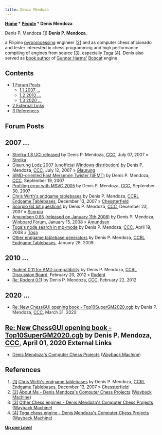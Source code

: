 ```yaml
---
title: Denis Mendoza
---
```

**[Home](Home "Home") * [People](People "People") * Denis Mendoza**

[](File:DenisPMendoza.jpg) Denis P. Mendoza <a id="cite-note-1" href="#cite-ref-1">[1]</a>
**Denis P. Mendoza**,

a Filipino [pyroprocessing](https://en.wikipedia.org/wiki/Pyroprocessing) engineer
<a id="cite-note-2" href="#cite-ref-2">[2]</a>
and as computer chess aficionado and tester interested in chess programming and high performance compiling of engines from source
<a id="cite-note-3" href="#cite-ref-3">[3]</a>,
especially [Toga](Toga "Toga") <a id="cite-note-4" href="#cite-ref-4">[4]</a>.
Denis also served as [book author](Category:Opening_Book_Author "Category:Opening Book Author") of [Gunnar Harms'](Gunnar_Harms "Gunnar Harms") [Bobcat](Bobcat "Bobcat") engine.

## Contents

- [1 Forum Posts](#forum-posts)
  - [1.1 2007 ...](#2007-...)
  - [1.2 2010 ...](#2010-...)
  - [1.3 2020 ...](#2020-...)
- [2 External Links](#external-links)
- [3 References](#references)

## Forum Posts

## 2007 ...

- [Strelka 1.8 UCI released](http://www.talkchess.com/forum/viewtopic.php?t=14921) by Denis P. Mendoza, [CCC](CCC "CCC"), July 07, 2007 » [Strelka](Strelka "Strelka")
- [Glaurung Lodz 2007 (unofficial Windows distribution)](http://www.talkchess.com/forum/viewtopic.php?t=15051) by Denis P. Mendoza, [CCC](CCC "CCC"), July 12, 2007 » [Glaurung](Glaurung "Glaurung")
- [SIMD-oriented Fast Mersenne Twister (SFMT)](http://www.talkchess.com/forum/viewtopic.php?t=16549) by Denis P. Mendoza, [CCC](CCC "CCC"), September 19, 2007
- [Profiling error with MSVC 2005](http://www.talkchess.com/forum/viewtopic.php?t=16802) by Denis P. Mendoza, [CCC](CCC "CCC"), September 30, 2007
- [Chris Wirth's endgame tablebases](http://kirill-kryukov.com/chess/discussion-board/viewtopic.php?f=6&t=2923) by Denis P. Mendoza, [CCRL Endgame Tablebases](Computer_Chess_Forums "Computer Chess Forums"), December 13, 2007 » [Chessterfield](Chessterfield "Chessterfield")
- [Scorpio 64 bit questions](http://www.talkchess.com/forum/viewtopic.php?t=18506) by Denis P. Mendoza, [CCC](CCC "CCC"), December 23, 2007 » [Scorpio](Scorpio "Scorpio")
- [Amundsen 0.65 (released on January 11th 2008)](http://www.open-aurec.com/wbforum/viewtopic.php?f=2&t=7065#p32462) by Denis P. Mendoza, [Winboard Forum](Computer_Chess_Forums "Computer Chess Forums"), January 15, 2008 » [Amundsen](Amundsen "Amundsen")
- [Toga's node search in mp-mode](http://www.talkchess.com/forum/viewtopic.php?t=20737) by Denis P. Mendoza, [CCC](CCC "CCC"), April 19, 2008 » [Toga](Toga "Toga")
- [Other endgame tablebase generators](http://kirill-kryukov.com/chess/discussion-board/viewtopic.php?f=6&t=4219) by Denis P. Mendoza, [CCRL Endgame Tablebases](Computer_Chess_Forums "Computer Chess Forums"), January 28, 2009

## 2010 ...

- [Rodent 0.11 for AMD compatibility](http://kirill-kryukov.com/chess/discussion-board/viewtopic.php?f=7&t=6477) by Denis P. Mendoza, [CCRL Discussion Board](Computer_Chess_Forums "Computer Chess Forums"), February 20, 2012 » [Rodent](Rodent "Rodent")
- [Re: Rodent 0.11](http://www.talkchess.com/forum3/viewtopic.php?f=2&t=42481&start=9) by Denis P. Mendoza, [CCC](CCC "CCC"), February 22, 2012

## 2020 ...

- [Re: New ChessGUI opening book - Top10SuperGM2020.cgb](http://www.talkchess.com/forum3/viewtopic.php?f=2&t=72927&start=3) by Denis P. Mendoza, [CCC](CCC "CCC"), March 31, 2020

## [Re: New ChessGUI opening book - Top10SuperGM2020.cgb](http://www.talkchess.com/forum3/viewtopic.php?f=2&t=72927&start=6) by Denis P. Mendoza, [CCC](CCC "CCC"), April 01, 2020 External Links

- [Denis Mendoza's Computer Chess Projects](https://web.archive.org/web/20120921001429/http://computerchessengines.webs.com/) ([Wayback Machine](https://en.wikipedia.org/wiki/Wayback_Machine))

## References

1. <a id="cite-ref-1" href="#cite-note-1">[1]</a> [Chris Wirth's endgame tablebases](http://kirill-kryukov.com/chess/discussion-board/viewtopic.php?f=6&t=2923) by Denis P. Mendoza, [CCRL Endgame Tablebases](Computer_Chess_Forums "Computer Chess Forums"), December 13, 2007 » [Chessterfield](Chessterfield "Chessterfield")
1. <a id="cite-ref-2" href="#cite-note-2">[2]</a> [About Me - Denis Mendoza's Computer Chess Projects](https://web.archive.org/web/20120921072218/http://computerchessengines.webs.com/aboutme.htm) ([Wayback Machine](https://en.wikipedia.org/wiki/Wayback_Machine))
1. <a id="cite-ref-3" href="#cite-note-3">[3]</a> [Other Chess engines - Denis Mendoza's Computer Chess Projects](https://web.archive.org/web/20120921024643/http://computerchessengines.webs.com/otherchessengines.htm) ([Wayback Machine](https://en.wikipedia.org/wiki/Wayback_Machine))
1. <a id="cite-ref-4" href="#cite-note-4">[4]</a> [Toga chess engine - Denis Mendoza's Computer Chess Projects](https://web.archive.org/web/20120921003044/http://computerchessengines.webs.com/togachessengine.htm) ([Wayback Machine](https://en.wikipedia.org/wiki/Wayback_Machine))

**[Up one Level](People "People")**

